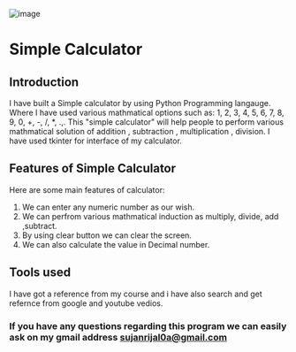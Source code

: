   ![image](https://user-images.githubusercontent.com/84373662/126023871-b8667e1c-d5d6-49bc-8b8c-d802ee45a4ad.png)
             

# Simple Calculator
## Introduction
I have built a Simple calculator by using Python Programming langauge. Where I have used various mathmatical options such as: 1, 2, 3, 4, 5, 6, 7, 8, 9, 0, +, -, /, *, .,.
 This "simple calculator" will help people to perform various mathmatical solution of addition , subtraction , multiplication , division. I have used tkinter for interface of 
 my calculator.
 
 
## Features of Simple Calculator
 Here are some main features of calculator:
 1. We can enter any numeric number as our wish.
 2. We can perfrom various mathmatical induction as multiply, divide, add ,subtract.
 3. By using clear button we can clear the screen.
 4. We can also calculate the value in Decimal number.
 
 
## Tools used

I have got a reference from my course and i have also search and get refernce from google and youtube vedios.

### If you have any questions regarding this program we can easily ask on my gmail address sujanrijal0a@gmail.com
